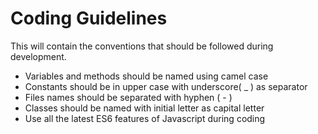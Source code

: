# Coding Guidelines

This will contain the conventions that should be followed during development.

- Variables and methods should be named using camel case
- Constants should be in upper case with underscore( _ ) as separator
- Files names should be separated with hyphen ( - )
- Classes should be named with initial letter as capital letter
- Use all the latest ES6 features of Javascript during coding